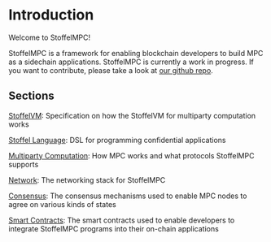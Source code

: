 # Introduction

Welcome to StoffelMPC!

StoffelMPC is a framework for enabling blockchain developers to build MPC as a sidechain applications.
StoffelMPC is currently a work in progress. If you want to contribute, please take a look at [our github repo](https://github.com/hashcloak/stoffelMPC).

## Sections

[StoffelVM](./stoffel_vm/README.md): Specification on how the StoffelVM for multiparty computation works

[Stoffel Language](./stoffel_lang/README.md): DSL for programming confidential applications

[Multiparty Computation](./mpc/README.md): How MPC works and what protocols StoffelMPC supports

[Network](./networking.md): The networking stack for StoffelMPC

[Consensus](./consensus.md): The consensus mechanisms used to enable MPC nodes to agree on various kinds of states

[Smart Contracts](./smart_contracts.md): The smart contracts used to enable developers to integrate StoffelMPC programs into their on-chain applications